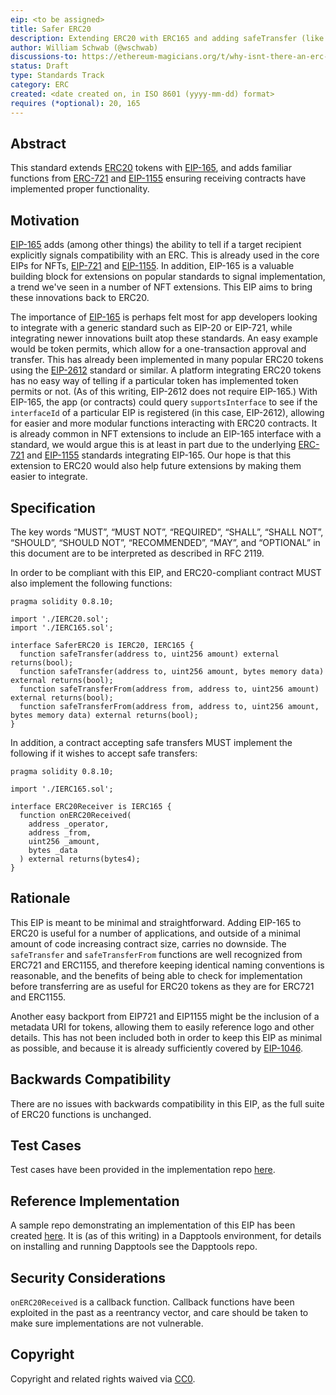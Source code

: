 ```yaml
---
eip: <to be assigned>
title: Safer ERC20
description: Extending ERC20 with ERC165 and adding safeTransfer (like ERC721 and ERC1155)
author: William Schwab (@wschwab)
discussions-to: https://ethereum-magicians.org/t/why-isnt-there-an-erc-for-safetransfer-for-erc20/7604
status: Draft
type: Standards Track
category: ERC
created: <date created on, in ISO 8601 (yyyy-mm-dd) format>
requires (*optional): 20, 165
---
```


## Abstract

This standard extends [ERC20](./erc-20.md) tokens with [EIP-165](./eip-165.md), and adds familiar functions from [ERC-721](./eip-721.md) and [EIP-1155](./eip-1155.md) ensuring receiving contracts have implemented proper functionality.

## Motivation

[EIP-165](./eip-165.md) adds (among other things) the ability to tell if a target recipient explicitly signals compatibility with an ERC. This is already used in the core EIPs for NFTs, [EIP-721](./eip-721.md) and [EIP-1155](./eip-1155.md). In addition, EIP-165 is a valuable building block for extensions on popular standards to signal implementation, a trend we've seen in a number of NFT extensions. This EIP aims to bring these innovations back to ERC20.

The importance of [EIP-165](./eip-165.md) is perhaps felt most for app developers looking to integrate with a generic standard such as EIP-20 or EIP-721, while integrating newer innovations built atop these standards. An easy example would be token permits, which allow for a one-transaction approval and transfer. This has already been implemented in many popular ERC20 tokens using the [EIP-2612](./eip-2612.md) standard or similar. A platform integrating ERC20 tokens has no easy way of telling if a particular token has implemented token permits or not. (As of this writing, EIP-2612 does not require EIP-165.) With EIP-165, the app (or contracts) could query `supportsInterface` to see if the `interfaceId` of a particular EIP is registered (in this case, EIP-2612), allowing for easier and more modular functions interacting with ERC20 contracts. It is already common in NFT extensions to include an EIP-165 interface with a standard, we would argue this is at least in part due to the underlying [ERC-721](./eip-721.md) and [EIP-1155](./eip-1155.md) standards integrating EIP-165. Our hope is that this extension to ERC20 would also help future extensions by making them easier to integrate.

## Specification
The key words “MUST”, “MUST NOT”, “REQUIRED”, “SHALL”, “SHALL NOT”, “SHOULD”, “SHOULD NOT”, “RECOMMENDED”, “MAY”, and “OPTIONAL” in this document are to be interpreted as described in RFC 2119.

In order to be compliant with this EIP, and ERC20-compliant contract MUST also implement the following functions:
```solidity
pragma solidity 0.8.10;

import './IERC20.sol';
import './IERC165.sol';

interface SaferERC20 is IERC20, IERC165 {
  function safeTransfer(address to, uint256 amount) external returns(bool);
  function safeTransfer(address to, uint256 amount, bytes memory data) external returns(bool);
  function safeTransferFrom(address from, address to, uint256 amount) external returns(bool);
  function safeTransferFrom(address from, address to, uint256 amount, bytes memory data) external returns(bool);
}
```
In addition, a contract accepting safe transfers MUST implement the following if it wishes to accept safe transfers:
```solidity
pragma solidity 0.8.10;

import './IERC165.sol';

interface ERC20Receiver is IERC165 {
  function onERC20Received(
    address _operator,
    address _from,
    uint256 _amount,
    bytes _data
  ) external returns(bytes4);
}
```

## Rationale

This EIP is meant to be minimal and straightforward. Adding EIP-165 to ERC20 is useful for a number of applications, and outside of a minimal amount of code increasing contract size, carries no downside. The `safeTransfer` and `safeTransferFrom` functions are well recognized from ERC721 and ERC1155, and therefore keeping identical naming conventions is reasonable, and the benefits of being able to check for implementation before transferring are as useful for ERC20 tokens as they are for ERC721 and ERC1155.

Another easy backport from EIP721 and EIP1155 might be the inclusion of a metadata URI for tokens, allowing them to easily reference logo and other details. This has not been included both in order to keep this EIP as minimal as possible, and because it is already sufficiently covered by [EIP-1046](./eip-1046.md).

## Backwards Compatibility

There are no issues with backwards compatibility in this EIP, as the full suite of ERC20 functions is unchanged.

## Test Cases
Test cases have been provided in the implementation repo [here](https://github.com/wschwab/SaferERC20/blob/main/src/SaferERC20.t.sol).

## Reference Implementation
A sample repo demonstrating an implementation of this EIP has been created [here](https://github.com/wschwab/SaferERC20). It is (as of this writing) in a Dapptools environment, for details on installing and running Dapptools see the Dapptools repo.

## Security Considerations

`onERC20Received`  is a callback function. Callback functions have been exploited in the past as a reentrancy vector, and care should be taken to make sure implementations are not vulnerable.

## Copyright
Copyright and related rights waived via [CC0](https://creativecommons.org/publicdomain/zero/1.0/).
